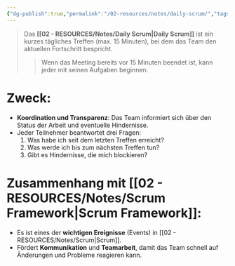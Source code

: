 ```yaml
---
{"dg-publish":true,"permalink":"/02-resources/notes/daily-scrum/","tags":["projektmanagement/vorgehensmodell/agile"],"noteIcon":"","updated":"2025-08-26T16:35:03.026+02:00"}
---
```


>Das **[[02 - RESOURCES/Notes/Daily Scrum\|Daily Scrum]]** ist ein kurzes tägliches Treffen (max. 15 Minuten), bei dem das Team den aktuellen Fortschritt bespricht.
>>Wenn das Meeting bereits vor 15 Minuten beendet ist, kann jeder mit seinen Aufgaben beginnen.

# Zweck:

- **Koordination und Transparenz**: Das Team informiert sich über den Status der Arbeit und eventuelle Hindernisse.
- Jeder Teilnehmer beantwortet drei Fragen:
    1. Was habe ich seit dem letzten Treffen erreicht?
    2. Was werde ich bis zum nächsten Treffen tun?
    3. Gibt es Hindernisse, die mich blockieren?

# Zusammenhang mit [[02 - RESOURCES/Notes/Scrum Framework\|Scrum Framework]]:

- Es ist eines der **wichtigen Ereignisse** (Events) in [[02 - RESOURCES/Notes/Scrum\|Scrum]].
- Fördert **Kommunikation** und **Teamarbeit**, damit das Team schnell auf Änderungen und Probleme reagieren kann.
